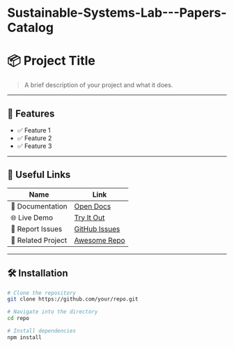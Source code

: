# Sustainable-Systems-Lab---Papers-Catalog
# 📦 Project Title

> A brief description of your project and what it does.

---

## 🚀 Features

- ✅ Feature 1
- ✅ Feature 2
- ✅ Feature 3

---

## 🔗 Useful Links

| Name              | Link                                               |
|-------------------|----------------------------------------------------|
| 📘 Documentation  | [Open Docs](https://ieeexplore.ieee.org/document/8334287)             |
| 🌐 Live Demo      | [Try It Out](https://example.com/demo)            |
| 🐛 Report Issues  | [GitHub Issues](https://github.com/your/repo/issues) |
| 📂 Related Project | [Awesome Repo](https://github.com/related/repo)   |

---

## 🛠️ Installation

```bash
# Clone the repository
git clone https://github.com/your/repo.git

# Navigate into the directory
cd repo

# Install dependencies
npm install
